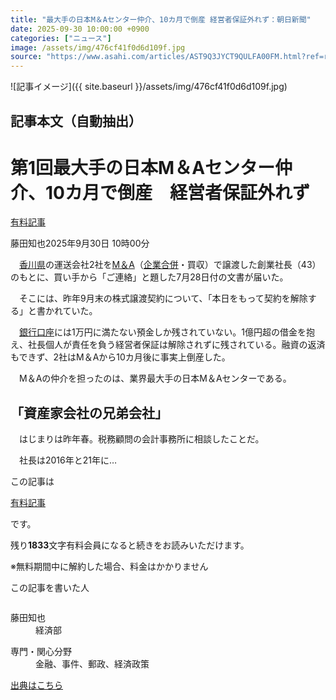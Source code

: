```yaml
---
title: "最大手の日本M＆Aセンター仲介、10カ月で倒産 経営者保証外れず：朝日新聞"
date: 2025-09-30 10:00:00 +0900
categories: ["ニュース"]
image: /assets/img/476cf41f0d6d109f.jpg
source: "https://www.asahi.com/articles/AST9Q3JYCT9QULFA00FM.html?ref=rss"
---
```


![記事イメージ]({{ site.baseurl }}/assets/img/476cf41f0d6d109f.jpg)

## 記事本文（自動抽出）
<div><main role="main" id="main"><p></p><div class="y_Qv3"><h1><span class="rHxiG">第1回</span>最大手の日本M＆Aセンター仲介、10カ月で倒産　経営者保証外れず</h1><div class="mhPng"><p><span class="fNPYU Q_Shz"><a href="//www.asahi.com/news/gold.html?iref=com_gold">有料記事</a></span></p><span class="H8KYB">藤田知也</span><span class="UDj4P"><time datetime="2025-09-30T01:00:00.000Z">2025年9月30日 10時00分</time></span></div></div><p id="gsm_above_SnsUtilityArea"></p><p x-component-name="CommentHeadline" x-component-data='{"commentCount":0,"commentators":[],"mode":"pc"}'></p><div class="nfyQp"><p>　<a href="http://www.asahi.com/area/kagawa/" title="香川県 のトピックスを開く" class="eWgMZ">香川県</a>の運送会社2社を<a href="//www.asahi.com/topics/word/%E4%BC%81%E6%A5%AD%E8%B2%B7%E5%8F%8E.html" title="M＆A のトピックスを開く" class="eWgMZ">M＆A</a>（<a href="//www.asahi.com/topics/word/%E4%BC%81%E6%A5%AD%E5%90%88%E4%BD%B5.html" title="企業合併 のトピックスを開く" class="eWgMZ">企業合併</a>・買収）で譲渡した創業社長（43）のもとに、買い手から「ご連絡」と題した7月28日付の文書が届いた。</p><p>　そこには、昨年9月末の株式譲渡契約について、「本日をもって契約を解除する」と書かれていた。</p><p>　<a href="//www.asahi.com/topics/word/%E9%8A%80%E8%A1%8C%E5%8F%A3%E5%BA%A7.html" title="銀行口座 のトピックスを開く" class="eWgMZ">銀行口座</a>には1万円に満たない預金しか残されていない。1億円超の借金を抱え、社長個人が責任を負う経営者保証は解除されずに残されている。融資の返済もできず、2社はM＆Aから10カ月後に事実上倒産した。</p><p>　M＆Aの仲介を担ったのは、業界最大手の日本M＆Aセンターである。</p><h2 class="smgSC">「資産家会社の兄弟会社」</h2><p>　はじまりは昨年春。税務顧問の会計事務所に相談したことだ。</p><p class="Lujdo">　社長は2016年と21年に…</p></div><p></p><div class="NbZMW"><div class="PxAm1"><p>この記事は</p><img src="//www.asahicom.jp/images/icon_key_gold.png" alt><a href="//www.asahi.com/news/gold.html?iref=com_1kiji_g_0">有料記事</a><p>です。</p><span class="Zgt88">残り<b>1833</b>文字</span><span class="hideFromApp">有料会員になると続きをお読みいただけます。</span></div><p class="eQShK">※無料期間中に解約した場合、料金はかかりません</p></div><div x-component-name="WriterProfile" x-component-data='{"writerProfile":{"writerProfileList":[{"name":"藤田知也","code":"d2dce9d55ee0fa391983efa7faa501d7e4d2fe59345decf3c78d355e6fc9bea8","department":"経済部","role":"","specialtyAndInterest":"金融、事件、郵政、経済政策","isFollowed":false,"introduction":"2000年入社。当時の出版局（のちの朝日新聞出版）に入り、「週刊朝日」の事件記者として10年ほど働きました。12年から経済部などに所属","iconImageUrl":"https://profile-image.kraken.asahi.com/d2dce9d55ee0fa391983efa7faa501d7e4d2fe59345decf3c78d355e6fc9bea8","canSendFanLetter":true}],"isWriterFollowAvailableMember":false},"isFreeArea":true}'><div id="writerProfile" class="yT62y"><p class="FPrYd">この記事を書いた人</p><div class="jdPPS"><div class="zRkIz"><a href="/reporter-bio/d2dce9d55ee0fa391983efa7faa501d7e4d2fe59345decf3c78d355e6fc9bea8?iref=article_reporter_profile" class="CES5K"></a><div class="iKuvI"><figure class="BKNFc"><img src="https://profile-image.kraken.asahi.com/d2dce9d55ee0fa391983efa7faa501d7e4d2fe59345decf3c78d355e6fc9bea8" alt></figure><dl class="WptL0"><dt>藤田知也</dt><dd>経済部</dd></dl></div><dl class="PXedm"><dt>専門・関心分野</dt><dd>金融、事件、郵政、経済政策</dd></dl></div></div></div></div><p x-component-name="ArticleCommentList" x-component-data='{"commentCount":0,"commentList":[],"shareUrlBase":"https://www.asahi.com/articles/AST9Q3JYCT9QULFA00FM.html","articleId":"AST9Q3JYCT9QULFA00FM","commentIdParam":"","equalCommentIdIndex":-1,"isAuthorized":false,"isFreePlan":false,"isPaidMember":false,"isPresent":false,"isHazard":false,"freeUrlBase":"//www.asahi.com","digitalUrlBase":"//digital.asahi.com"}'></p></main></div>

[出典はこちら](https://www.asahi.com/articles/AST9Q3JYCT9QULFA00FM.html?ref=rss)
